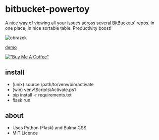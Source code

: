 # bitbucket-powertoy
A nice way of viewing all your issues across several BitBuckets' repos, in one place, in nice sortable table. Productivity boost!

![obrazek](https://user-images.githubusercontent.com/5922575/170380860-7b8bfae5-33a6-4d96-ac39-9fa136070aa5.png)

[demo](https://bitbucket.skoula.cz)

[!["Buy Me A Coffee"](https://www.buymeacoffee.com/assets/img/custom_images/orange_img.png)](https://www.buymeacoffee.com/mskoula)

## install
* (unix) source /path/to/venv/bin/activate
* (win) venv\Scripts\Activate.ps1
* pip install -r requirements.txt
* flask run

## about
* Uses Python (Flask) and Bulma CSS
* MIT Licence
